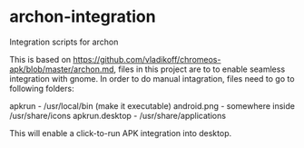 archon-integration
==================

Integration scripts for archon

This is based on https://github.com/vladikoff/chromeos-apk/blob/master/archon.md, 
files in this project are to to enable seamless integration with gnome. In order
to do manual intagration, files need to go to following folders:

apkrun - /usr/local/bin (make it executable)
android.png - somewhere inside /usr/share/icons
apkrun.desktop - /usr/share/applications

This will enable a click-to-run APK integration into desktop.

